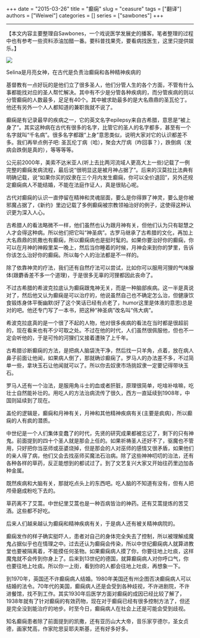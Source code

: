 +++ 
date = "2015-03-26"
title = "癫痫"
slug = "ceasure"
tags = ["翻译"]
authors = ["Weiwei"]
categories = []
series = ["sawbones"]
+++

* * *

【本文内容主要整理自Sawbones，一个戏说医学发展史的播客。笔者整理的过程中也有参考一些资料添油加醋一番。要科普找果壳，要看病找医生，这里只提供娱乐。】

![](http://i1.15yan.guokr.cn/9knofov3l5kf4cv8vxcwrguemkb94fpt.jpg)

Selina是月亮女神，在古代是负责治癫痫和各种精神疾病的

基督教有一点好玩的是他们立了很多圣人，他们分管人生的各个方面，不管有什么事都能找对应的圣人帮忙解决。其中有不少是分管各种疾病的，而分管疾病的则以分管癫痫的人数最多，足足有40个。其中被求助最多的是大名鼎鼎的圣瓦伦丁。他还有另外一个人人都知道的兼职我就不说了。

癫痫是有记录最早的疾病之一，它的英文名字epilepsy来自古希腊，意思是“被上身了”。其实这种病在古代有很多的名字，比管它的圣人的名字都多，甚至有一个名字就叫“千名病”。很多名字都跟“上身”意思类似，说明大家对它的认识都差不多。我们再举点例子吧: 圣瓦伦丁病（哈），聚会大厅病（咋回事？），跌倒病（发病会跌倒是真的），等等等等。

公元前2000年，美索不达米亚人(听上去比两河流域人更高大上一些)记载了一例完整的癫痫发病流程，最后说“很明显这是被月神占据了”。后来的汉莫拉比法典有明确记载，说“如果你买的奴隶在三个月内发生癫痫，你可以全价退回”，另外还规定癫痫病人不能结婚，不能在法庭作证人，真是很贴心呢。

古代对癫痫的认识一直停留在精神和灵魂层面，要么是你得罪了神灵，要么是你被邪魔占据了，《新约》里边记载了多例癫痫被宗教领袖治好的例子，这使得这种认识更为深入人心。

古希腊人的看法略微不一样，他们虽然也认为跟月神有关，但他们认为只有聪慧之人才会得这种病。所以他们把它叫“神圣病”。古罗马继承了古希腊的文化，再加上大名鼎鼎的凯撒也有癫痫，所以癫痫病也是挺时髦的。如果你要治好你的癫痫，你可以在月神的神殿里呆一晚上，然后当你睡着的时候，月神会来到你的梦里，告诉你该怎么治好你的癫痫。所以每个人的治法都是不一样的。

除了依靠神灵的疗法，我们还有自然疗法可以尝试，比如你可以服用河狸的气味腺体(跟麝香差不多一个道理)，于是很多无辜的河狸都因此丧命了。

不过古希腊的希波克拉底认为癫痫跟鬼神无关，而是一种脑部疾病。这一半是真说对了，然后他又认为癫痫是可以治疗的，他说虽然自己也不确定怎么治，但健康饮食锻炼身体平衡幽默(好了这个笑话已经有点老了，humor这里是体液的意思)总是对的吧。他还专门写了一本书，把这种“神圣病”改名叫“伟大病”。

希波克拉底真的是一个很了不起的人物，他对很多疾病的看法在当时都是很超前的，现在看来也有不少可取之处。不过在他的时代，人们虽然很佩服他，但也不一定会听他的，于是可怜的河狸们又接着遭殃了上千年。

古希腊诊断癫痫的方法，是把病人脑袋洗干净，然后找一只羊角，点着，放在病人鼻子前面让他闻，如果病人倒了，那就确诊癫痫了。罗马人的办法差不多，不过简单一些，拿块玉石让他闻就可以了。所以你去奴隶市场挑奴隶一定要记得带块玉石。

罗马人还有一个治法，是服用角斗士的血或者肝脏，原理很简单，吃啥补啥嘛，吃壮士自然能补壮的。用吃人的方法治病流传了很久，西方一直延续到1908年，中国则延续到了现在。

盖伦的逻辑是，癫痫和月神有关，月神和其他精神疾病有关(主要是疯病)，所以癫痫的人有疯的潜质。

中世纪是一个人们集体变蠢了的时代，先贤的研究成果都被忘记了，剩下的只有神鬼。前面提到的四十个圣人就是那会上任的。如果祈祷圣人还好不了，驱魔也不管用，只好把你当巫师或巫婆烧掉，但是那会的人对巫师的感情又很矛盾，如果他们的亲人得了病，他们又会去找巫师买魔法石治病。除了这些神神叨叨的治法，还有各种各样的草药，反正能想到的都试过了。到了文艺复兴大家又开始往药里边加各种金属。

既然疾病和大脑有关，那就吃点头上的东西吧。吃人脑的不知道有没有，但有人把颅骨磨成粉吃下去的。

草药离不了艾蒿。中世纪里艾蒿也是一种百病皆治的神药。还有艾蒿提炼的苦艾酒。这些都不好吃。

后来人们越来越认为癫痫和精神疾病有关，于是病人还有被关精神病院的。

癫痫发作的样子确实挺吓人，患者对自己的身体完全失去了控制，所以被理解成魔鬼占据似乎也在情理之中。过去还认为癫痫会传染，所以中世纪癫痫病人就算进教堂也要被隔离着，不能摸任何圣物。如果癫痫病人摸了你，你要往地上吐痰，这样魔鬼就不会传到你身上了。后来到13世纪的德国，就算癫痫病人对你呼口气，你也要往地上吐痰。所以你一上街，看到你的人都会往地上吐痰，再想象一下。

到1970年，英国还不许癫痫病人结婚。1980年美国还有州企图否决癫痫病人可以结婚的法令。70年代的美国，癫痫病人还是会受到各种歧视，不许进剧院，不许进餐馆，找不到工作。其实1930年后医学方面对癫痫的成因已经比较了解了，1938年就有了针对癫痫的有效药物，现在对于癫痫已经有很多控制方法了，但还是完全没到能治疗的地步。时至今日，癫痫病人在社会上还是可能会受到歧视。

知名癫痫患者除了前面提到的凯撒，还有亚历山大大帝，音乐家亨德尔，圣女贞德，画家梵高，作家陀思妥耶夫斯基，还有好多好多。